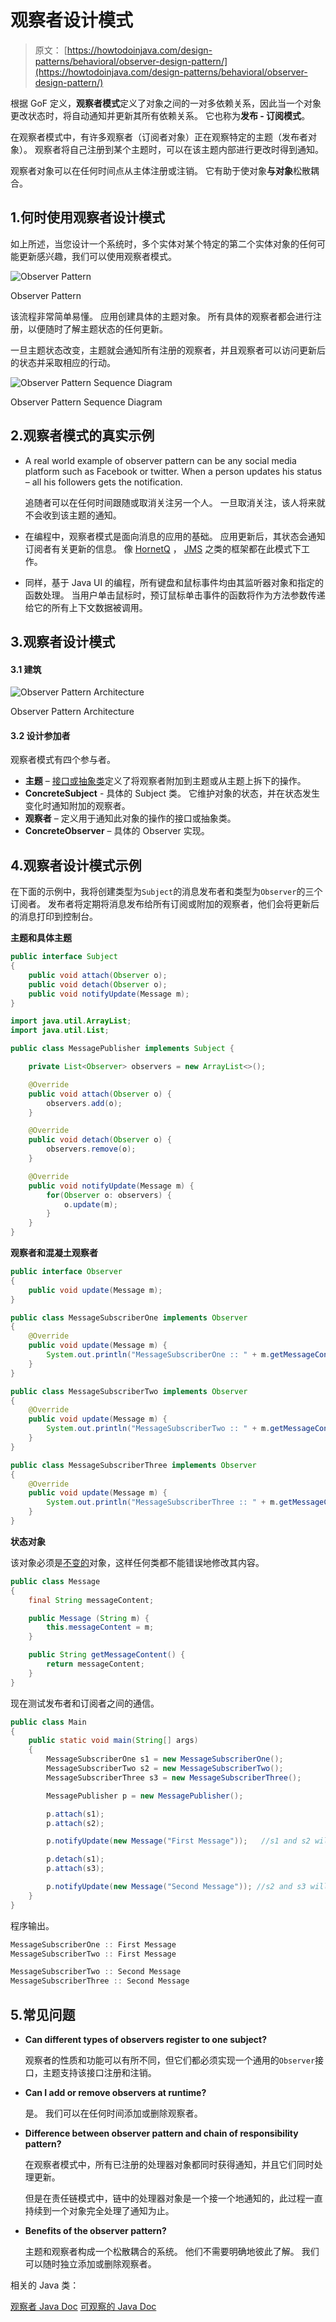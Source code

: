 # 观察者设计模式

> 原文： [https://howtodoinjava.com/design-patterns/behavioral/observer-design-pattern/](https://howtodoinjava.com/design-patterns/behavioral/observer-design-pattern/)

根据 GoF 定义，**观察者模式**定义了对象之间的一对多依赖关系，因此当一个对象更改状态时，将自动通知并更新其所有依赖关系。 它也称为**发布 - 订阅模式**。

在观察者模式中，有许多观察者（订阅者对象）正在观察特定的主题（发布者对象）。 观察者将自己注册到某个主题时，可以在该主题内部进行更改时得到通知。

观察者对象可以在任何时间点从主体注册或注销。 它有助于使对象**与对象**松散耦合。

## 1.何时使用观察者设计模式

如上所述，当您设计一个系统时，多个实体对某个特定的第二个实体对象的任何可能更新感兴趣，我们可以使用观察者模式。

![Observer Pattern](img/ca3091c6c8b384c20439b194e0290bfc.png)

Observer Pattern



该流程非常简单易懂。 应用创建具体的主题对象。 所有具体的观察者都会进行注册，以便随时了解主题状态的任何更新。

一旦主题状态改变，主题就会通知所有注册的观察者，并且观察者可以访问更新后的状态并采取相应的行动。

![Observer Pattern Sequence Diagram](img/5198b1168d63f61f64fec08ba2564092.png)

Observer Pattern Sequence Diagram



## 2.观察者模式的真实示例

*   A real world example of observer pattern can be any social media platform such as Facebook or twitter. When a person updates his status – all his followers gets the notification.

    追随者可以在任何时间跟随或取消关注另一个人。 一旦取消关注，该人将来就不会收到该主题的通知。

*   在编程中，观察者模式是面向消息的应用的基础。 应用更新后，其状态会通知订阅者有关更新的信息。 像 [HornetQ](https://howtodoinjava.com/hornetq/basic-jms-messaging-example-using-hornetq-stand-alone-server/) ， [JMS](https://howtodoinjava.com/jms/jms-java-message-service-tutorial/) 之类的框架都在此模式下工作。
*   同样，基于 Java UI 的编程，所有键盘和鼠标事件均由其监听器对象和指定的函数处理。 当用户单击鼠标时，预订鼠标单击事件的函数将作为方法参数传递给它的所有上下文数据被调用。

## 3.观察者设计模式

#### 3.1 建筑

![Observer Pattern Architecture](img/6f7a96a6a7f3e50aac41723b66947c30.png)

Observer Pattern Architecture



#### 3.2 设计参加者

观察者模式有四个参与者。

*   **主题** – [接口或抽象类](https://howtodoinjava.com/oops/exploring-interfaces-and-abstract-classes-in-java/)定义了将观察者附加到主题或从主题上拆下的操作。
*   **ConcreteSubject** - 具体的 Subject 类。 它维护对象的状态，并在状态发生变化时通知附加的观察者。
*   **观察者** – 定义用于通知此对象的操作的接口或抽象类。
*   **ConcreteObserver** – 具体的 Observer 实现。

## 4.观察者设计模式示例

在下面的示例中，我将创建类型为`Subject`的消息发布者和类型为`Observer`的三个订阅者。 发布者将定期将消息发布给所有订阅或附加的观察者，他们会将更新后的消息打印到控制台。

**主题和具体主题**

```java
public interface Subject 
{
    public void attach(Observer o);
    public void detach(Observer o);
    public void notifyUpdate(Message m);
}

```

```java
import java.util.ArrayList;
import java.util.List;

public class MessagePublisher implements Subject {

    private List<Observer> observers = new ArrayList<>();

    @Override
    public void attach(Observer o) {
        observers.add(o);
    }

    @Override
    public void detach(Observer o) {
        observers.remove(o);
    }

    @Override
    public void notifyUpdate(Message m) {
        for(Observer o: observers) {
            o.update(m);
        }
    }
}

```

**观察者和混凝土观察者**

```java
public interface Observer 
{
    public void update(Message m);
}

```

```java
public class MessageSubscriberOne implements Observer 
{
    @Override
    public void update(Message m) {
        System.out.println("MessageSubscriberOne :: " + m.getMessageContent());
    }
}

```

```java
public class MessageSubscriberTwo implements Observer 
{
    @Override
    public void update(Message m) {
        System.out.println("MessageSubscriberTwo :: " + m.getMessageContent());
    }
}

```

```java
public class MessageSubscriberThree implements Observer 
{
    @Override
    public void update(Message m) {
        System.out.println("MessageSubscriberThree :: " + m.getMessageContent());
    }
}

```

**状态对象**

该对象必须是[不变的](https://howtodoinjava.com/java/basics/how-to-make-a-java-class-immutable/)对象，这样任何类都不能错误地修改其内容。

```java
public class Message 
{
    final String messageContent;

    public Message (String m) {
        this.messageContent = m;
    }

    public String getMessageContent() {
        return messageContent;
    }
}

```

现在测试发布者和订阅者之间的通信。

```java
public class Main 
{
    public static void main(String[] args) 
    {
        MessageSubscriberOne s1 = new MessageSubscriberOne();
        MessageSubscriberTwo s2 = new MessageSubscriberTwo();
        MessageSubscriberThree s3 = new MessageSubscriberThree();

        MessagePublisher p = new MessagePublisher();

        p.attach(s1);
        p.attach(s2);

        p.notifyUpdate(new Message("First Message"));   //s1 and s2 will receive the update

        p.detach(s1);
        p.attach(s3);

        p.notifyUpdate(new Message("Second Message")); //s2 and s3 will receive the update
    }
}

```

程序输出。

```java
MessageSubscriberOne :: First Message
MessageSubscriberTwo :: First Message

MessageSubscriberTwo :: Second Message
MessageSubscriberThree :: Second Message

```

## 5.常见问题

*   **Can different types of observers register to one subject?**

    观察者的性质和功能可以有所不同，但它们都必须实现一个通用的`Observer`接口，主题支持该接口注册和注销。

*   **Can I add or remove observers at runtime?**

    是。 我们可以在任何时间添加或删除观察者。

*   **Difference between observer pattern and chain of responsibility pattern?**

    在观察者模式中，所有已注册的处理器对象都同时获得通知，并且它们同时处理更新。

    但是在责任链模式中，链中的处理器对象是一个接一个地通知的，此过程一直持续到一个对象完全处理了通知为止。

*   **Benefits of the observer pattern?**

    主题和观察者构成一个松散耦合的系统。 他们不需要明确地彼此了解。 我们可以随时独立添加或删除观察者。

相关的 Java 类：

[观察者 Java Doc](https://docs.oracle.com/javase/10/docs/api/java/util/Observer.html)
[可观察的 Java Doc](https://docs.oracle.com/javase/10/docs/api/java/util/Observable.html)